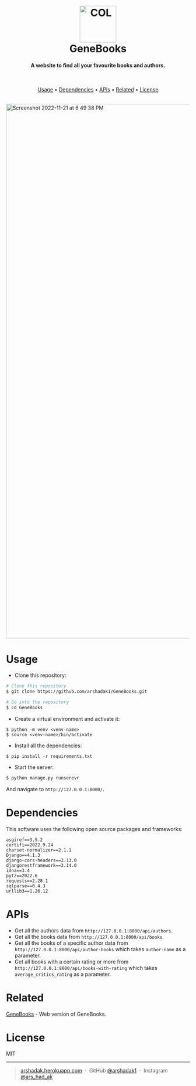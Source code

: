 
<h1 align="center">
  <br>
  <a href="https://projectsarshad.pythonanywhere.com/"><img src="https://user-images.githubusercontent.com/75536974/203064989-8ad6a0e3-4ec5-449c-b549-2ed29f5a3b15.png" alt="COL" width="100"></a>
  <br>
  GeneBooks
  <br>
</h1>

<h4 align="center">A website to find all your favourite books and authors.</h4>

<br>
<p align="center">
  <a href="#usage">Usage</a> •
  <a href="#dependencies">Dependencies</a> •
  <a href="#apis">APIs</a> •
  <a href="#related">Related</a> •
  <a href="#license">License</a>
</p>
<br>
<img width="1459" alt="Screenshot 2022-11-21 at 6 49 38 PM" src="https://user-images.githubusercontent.com/75536974/203065484-2767258f-2d4d-4e53-9c90-db02ab60edb7.png">



# Usage

* Clone this repository:

```bash
# Clone this repository
$ git clone https://github.com/arshadak1/GeneBooks.git

# Go into the repository
$ cd GeneBooks
```
* Create a virtual environment and activate it:
```
$ python -m venv <venv-name>
$ source <venv-name>/bin/activate
```
* Install all the dependencies:

```
$ pip install -r requirements.txt
```
* Start the server:
```bash
$ python manage.py runserevr
```
And navigate to `http://127.0.0.1:8000/`.

# Dependencies

This software uses the following open source packages and frameworks:
```
asgiref==3.5.2
certifi==2022.9.24
charset-normalizer==2.1.1
Django==4.1.3
django-cors-headers==3.13.0
djangorestframework==3.14.0
idna==3.4
pytz==2022.6
requests==2.28.1
sqlparse==0.4.3
urllib3==1.26.12
```

# APIs

* Get all the authors data from `http://127.0.0.1:8000/api/authors`.
* Get all the books data from `http://127.0.0.1:8000/api/books`.
* Get all the books of a specific author data from `http://127.0.0.1:8000/api/author-books` which takes `author-name` as a parameter.
* Get all books with a certain rating or more from `http://127.0.0.1:8000/api/books-with-rating` which takes `average_critics_rating` as a parameter.

# Related

[GeneBooks](https://projectsarshad.pythonanywhere.com/) - Web version of GeneBooks.


# License

MIT

---

> [arshadak.herokuapp.com](https://www.arshadak.herokuapp.com) &nbsp;&middot;&nbsp;
> GitHub [@arshadak1](https://github.com/arshadak1) &nbsp;&middot;&nbsp;
> Instagram [@ars_had_ak](https://instagram.com/ars_had_ak)

